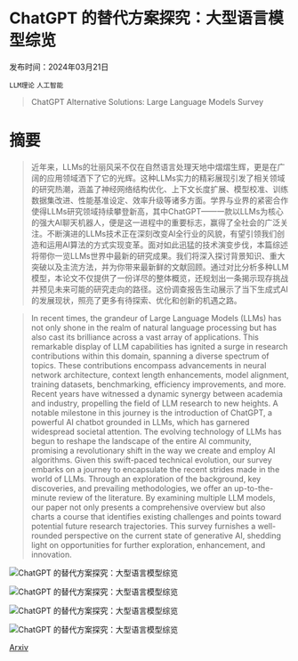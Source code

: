# ChatGPT 的替代方案探究：大型语言模型综览

发布时间：2024年03月21日

`LLM理论` `人工智能`

> ChatGPT Alternative Solutions: Large Language Models Survey

# 摘要

> 近年来，LLMs的壮丽风采不仅在自然语言处理天地中熠熠生辉，更是在广阔的应用领域洒下了它的光辉。这种LLMs实力的精彩展现引发了相关领域的研究热潮，涵盖了神经网络结构优化、上下文长度扩展、模型校准、训练数据集改进、性能基准设定、效率升级等诸多方面。学界与业界的紧密合作使得LLMs研究领域持续攀登新高，其中ChatGPT——一款以LLMs为核心的强大AI聊天机器人，便是这一进程中的重要标志，赢得了全社会的广泛关注。不断演进的LLMs技术正在深刻改变AI全行业的风貌，有望引领我们创造和运用AI算法的方式实现变革。面对如此迅猛的技术演变步伐，本篇综述将带你一览LLMs世界中最新的研究成果。我们将深入探讨背景知识、重大突破以及主流方法，并为你带来最新鲜的文献回顾。通过对比分析多种LLM模型，本论文不仅提供了一份详尽的整体概览，还规划出一条揭示现存挑战并预见未来可能的研究走向的路径。这份调查报告生动展示了当下生成式AI的发展现状，照亮了更多有待探索、优化和创新的机遇之路。

> In recent times, the grandeur of Large Language Models (LLMs) has not only shone in the realm of natural language processing but has also cast its brilliance across a vast array of applications. This remarkable display of LLM capabilities has ignited a surge in research contributions within this domain, spanning a diverse spectrum of topics. These contributions encompass advancements in neural network architecture, context length enhancements, model alignment, training datasets, benchmarking, efficiency improvements, and more. Recent years have witnessed a dynamic synergy between academia and industry, propelling the field of LLM research to new heights. A notable milestone in this journey is the introduction of ChatGPT, a powerful AI chatbot grounded in LLMs, which has garnered widespread societal attention. The evolving technology of LLMs has begun to reshape the landscape of the entire AI community, promising a revolutionary shift in the way we create and employ AI algorithms. Given this swift-paced technical evolution, our survey embarks on a journey to encapsulate the recent strides made in the world of LLMs. Through an exploration of the background, key discoveries, and prevailing methodologies, we offer an up-to-the-minute review of the literature. By examining multiple LLM models, our paper not only presents a comprehensive overview but also charts a course that identifies existing challenges and points toward potential future research trajectories. This survey furnishes a well-rounded perspective on the current state of generative AI, shedding light on opportunities for further exploration, enhancement, and innovation.

![ChatGPT 的替代方案探究：大型语言模型综览](../../../paper_images/2403.14469/TimeLine.png)

![ChatGPT 的替代方案探究：大型语言模型综览](../../../paper_images/2403.14469/cot.png)

![ChatGPT 的替代方案探究：大型语言模型综览](../../../paper_images/2403.14469/gpt3.png)

![ChatGPT 的替代方案探究：大型语言模型综览](../../../paper_images/2403.14469/Alpaca.png)

[Arxiv](https://arxiv.org/abs/2403.14469)